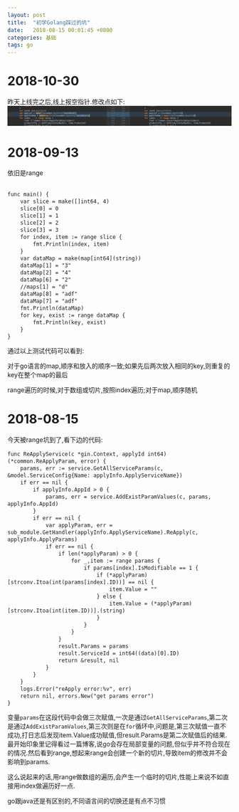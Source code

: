 ```yaml
---
layout: post
title:  "初学Golang踩过的坑"
date:   2018-08-15 00:01:45 +0800
categories: 基础
tags: go
---
```


# 2018-10-30

昨天上线完之后,线上报空指针.修改点如下:
![go-init.png](/_pic/201808/go-init.png)

# 2018-09-13

依旧是range

~~~

func main() {
	var slice = make([]int64, 4)
	slice[0] = 0
	slice[1] = 1
	slice[2] = 2
	slice[3] = 3
	for index, item := range slice {
		fmt.Println(index, item)
	}
	var dataMap = make(map[int64](string))
	dataMap[1] = "3"
	dataMap[2] = "4"
	dataMap[6] = "2"
	//maps[1] = "d"
	dataMap[8] = "adf"
	dataMap[7] = "adf"
	fmt.Println(dataMap)
	for key, exist := range dataMap {
		fmt.Println(key, exist)
	}
}

~~~

通过以上测试代码可以看到:

对于go语言的map,顺序和放入的顺序一致;如果先后两次放入相同的key,则重复的key在整个map的最后

range遍历的时候,对于数组或切片,按照index遍历;对于map,顺序随机

# 2018-08-15
今天被range坑到了,看下边的代码:

~~~
func ReApplyService(c *gin.Context, applyId int64) (*common.ReApplyParam, error) {
	params, err := service.GetAllServiceParams(c, &model.ServiceConfig{Name: applyInfo.ApplyServiceName})
	if err == nil {
		if applyInfo.AppId > 0 {
			params, err = service.AddExistParamValues(c, params, applyInfo.AppId)
		}
		if err == nil {
			var applyParam, err = sub_module.GetHandler(applyInfo.ApplyServiceName).ReApply(c, applyInfo.ApplyParams)
			if err == nil {
				if len(*applyParam) > 0 {
					for _,item := range params {
						if params[index].IsModifiable == 1 {
							if (*applyParam)[strconv.Itoa(int(params[index].ID))] == nil {
								item.Value = ""
							} else {
								item.Value = (*applyParam)[strconv.Itoa(int(item.ID))].(string)
							}
						}
					}
				}      
				result.Params = params
				result.ServiceId = int64((data)[0].ID)
				return &result, nil
			}
		}
	}
	logs.Error("reApply error:%v", err)
	return nil, errors.New("get params error")
}
~~~

变量`params`在这段代码中会做三次赋值,一次是通过`GetAllServiceParams`,第二次是通过`AddExistParamValues`,第三次则是在`for`循环中,问题是,第三次赋值一直不成功,打日志后发现item.Value成功赋值,但result.Params是第二次赋值后的结果.最开始印象里记得看过一篇博客,说go会存在局部变量的问题,但似乎并不符合现在的情况.然后看到range,想起来range会创建一个新的切片,导致item的修改并不会影响到params.

这么说起来的话,用range做数组的遍历,会产生一个临时的切片,性能上来说不如直接用index做遍历好一点.

go跟java还是有区别的,不同语言间的切换还是有点不习惯
